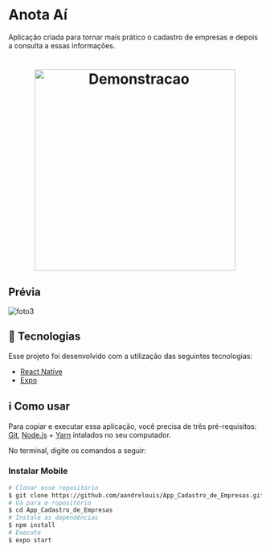 # Anota Aí
Aplicação criada para tornar mais prático o cadastro de empresas e depois a consulta a essas informações.


<h1 align="center">
    <img alt="Demonstracao" title="Demonstracao" src="img/apresentacao.gif" width="400px" />
</h1>

## Prévia

![foto3](https://github.com/aandrelouis/App_Cadastro_de_Empresas/blob/main/img/App1.svg)


## :rocket: Tecnologias

Esse projeto foi desenvolvido com a utilização das seguintes tecnologias:
- [React Native][rn]
- [Expo][expo]



## :information_source: Como usar

Para copiar e executar essa aplicação, você precisa de três pré-requisitos: [Git](https://git-scm.com), [Node.js][nodejs] + [Yarn][yarn] intalados no seu computador.

No terminal, digite os comandos a seguir:

### Instalar Mobile

```bash
# Clonar esse repositório
$ git clone https://github.com/aandrelouis/App_Cadastro_de_Empresas.git
# Vá para o ropositório
$ cd App_Cadastro_de_Empresas
# Instale as dependências
$ npm install
# Execute
$ expo start
```







[nodejs]: https://nodejs.org/
[expo]: https://expo.io/
[rn]: https://facebook.github.io/react-native/
[yarn]: https://yarnpkg.com/
